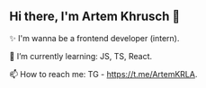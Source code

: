 ## Hi there, I'm Artem Khrusch 👋

<!--
**ArtemiyKHR/ArtemiyKHR** is a ✨ _special_ ✨ repository because its `README.md` (this file) appears on your GitHub profile.

Here are some ideas to get you started:

- 🔭 I’m currently working on ...
- 🌱 I’m currently learning ...
- 👯 I’m looking to collaborate on ...
- 🤔 I’m looking for help with ...
- 💬 Ask me about ...
- 📫 How to reach me: ...
- 😄 Pronouns: ...
- ⚡ Fun fact: ...
-->

✨ I'm wanna be a frontend developer (intern).

🌱 I’m currently learning: JS, TS, React.

📫 How to reach me: TG - https://t.me/ArtemKRLA.
